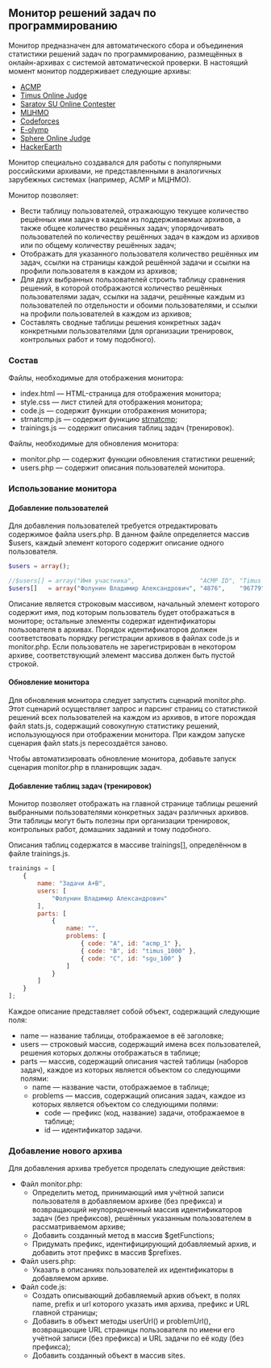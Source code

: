 ## Монитор решений задач по программированию ##

Монитор предназначен для автоматического сбора и объединения статистики решений задач по программированию, размещённых в онлайн-архивах с системой автоматической проверки. В настоящий момент монитор поддерживает следующие архивы:
* [ACMP][1]
* [Timus Online Judge][2]
* [Saratov SU Online Contester][3]
* [МЦНМО][4]
* [Codeforces][5]
* [E-olymp][6]
* [Sphere Online Judge][7]
* [HackerEarth][8]

Монитор специально создавался для работы с популярными российскими архивами, не представленными в аналогичных зарубежных системах (например, ACMP и МЦНМО).

Монитор позволяет:
* Вести таблицу пользователей, отражающую текущее количество решённых ими задач в каждом из поддерживаемых архивов, а также общее количество решённых задач; упорядочивать пользователей по количеству решённых задач в каждом из архивов или по общему количеству решённых задач;
* Отображать для указанного пользователя количество решённых им задач, ссылки на страницы каждой решённой задачи и ссылки на профили пользователя в каждом из архивов;
* Для двух выбранных пользователей строить таблицу сравнения решений, в которой отображаются количество решённых пользователями задач, ссылки на задачи, решённые каждым из пользователей по отдельности и обоими пользователями, и ссылки на профили пользователей в каждом из архивов;
* Составлять сводные таблицы решения конкретных задач конкретными пользователями (для организации тренировок, контрольных работ и тому подобного).

### Состав ###

Файлы, необходимые для отображения монитора:

* index.html — HTML-страница для отображения монитора;
* style.css — лист стилей для отображения монитора;
* code.js — содержит функции отображения монитора;
* strnatcmp.js — содержит функцию [strnatcmp][9];
* trainings.js — содержит описания таблиц задач (тренировок).

Файлы, необходимые для обновления монитора:

* monitor.php — содержит функции обновления статистики решений;
* users.php — содержит описания пользователей монитора.

### Использование монитора ###

#### Добавление пользователей ####

Для добавления пользователей требуется отредактировать содержимое файла users.php. В данном файле определяется массив $users, каждый элемент которого содержит описание одного пользователя.

```php
$users = array();

//$users[] = array("Имя участника",                  "ACMP ID", "Timus ID", "СГУ ID", "МЦНМО ID", "Codeforces ID", "E-olymp ID", "SPOJ ID", "HackerEarth ID");
$users[]   = array("Фолунин Владимир Александрович", "4876",    "96779",    "063062", "38459",    "CtrlAlt",       "ctrlalt",    "ctrlalt", "v.folunin");
```

Описание является строковым массивом, начальный элемент которого содержит имя, под которым пользователь будет отображаться в мониторе; остальные элементы содержат идентификаторы пользователя в архивах. Порядок идентификаторов должен соответствовать порядку регистрации архивов в файлах code.js и monitor.php. Если пользователь не зарегистрирован в некотором архиве, соответствующий элемент массива должен быть пустой строкой.

#### Обновление монитора ####

Для обновления монитора следует запустить сценарий monitor.php. Этот сценарий осуществляет запрос и парсинг страниц со статистикой решений всех пользователей на каждом из архивов, в итоге порождая файл stats.js, содержащий совокупную статистику решений, использующуюся при отображении монитора. При каждом запуске сценария файл stats.js пересоздаётся заново.

Чтобы автоматизировать обновление монитора, добавьте запуск сценария monitor.php в планировщик задач.

#### Добавление таблиц задач (тренировок) ####

Монитор позволяет отображать на главной странице таблицы решений выбранными пользователями конкретных задач различных архивов. Эти таблицы могут быть полезны при организации тренировок, контрольных работ, домашних заданий и тому подобного.

Описания таблиц содержатся в массиве trainings[], определённом в файле trainings.js.

```javascript
trainings = [
    {
        name: "Задачи A+B",
        users: [
            "Фолунин Владимир Александрович"
        ],
        parts: [
            {
                name: "",
                problems: [
                    { code: "A", id: "acmp_1" },
                    { code: "B", id: "timus_1000" },
                    { code: "C", id: "sgu_100" }
                ]
            }
        ]
    }
];
```

Каждое описание представляет собой объект, содержащий следующие поля:
* name — название таблицы, отображаемое в её заголовке;
* users — строковый массив, содержащий имена всех пользователей, решения которых должны отображаться в таблице;
* parts — массив, содержащий описания частей таблицы (наборов задач), каждое из которых является объектом со следующими полями:
    * name — название части, отображаемое в таблице;
    * problems — массив, содержащий описания задач, каждое из которых является объектом со следующими полями:
        * code — префикс (код, название) задачи, отображаемое в таблице;
        * id — идентификатор задачи.

### Добавление нового архива ###

Для добавления архива требуется проделать следующие действия:

* Файл monitor.php:
    * Определить метод, принимающий имя учётной записи пользователя в добавляемом архиве (без префикса) и возвращающий неупорядоченный массив идентификаторов задач (без префиксов), решённых указанным пользователем в рассматриваемом архиве;
    * Добавить созданный метод в массив $getFunctions;
    * Придумать префикс, идентифицирующий добавляемый архив, и добавить этот префикс в массив $prefixes.
* Файл users.php:
    * Указать в описаниях пользователей их идентификаторы в добавляемом архиве.
* Файл code.js:
    * Создать описывающий добавляемый архив объект, в полях name, prefix и url которого указать имя архива, префикс и URL главной страницы;
    * Добавить в объект методы userUrl() и problemUrl(), возвращающие URL страницы пользователя по имени его учётной записи (без префикса) и URL задачи по её коду (без префикса);
    * Добавить созданный объект в массив sites.


[1]:http://acmp.ru
[2]:http://acm.timus.ru
[3]:http://acm.sgu.ru
[4]:http://informatics.mccme.ru
[5]:http://codeforces.com
[6]:http://www.e-olymp.com
[7]:http://www.spoj.com
[8]:http://www.hackerearth.com
[9]:https://github.com/kvz/phpjs/blob/master/functions/strings/strnatcmp.js

